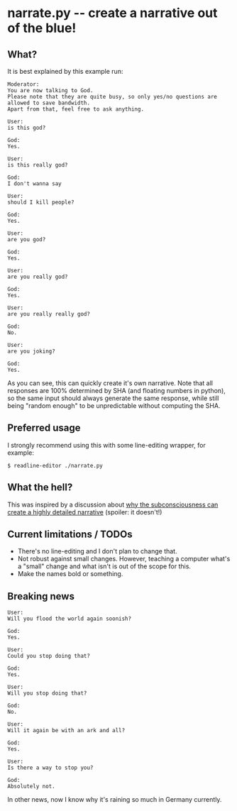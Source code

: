 # narrate.py -- create a narrative out of the blue!

## What?

It is best explained by this example run:

```
Moderator:
You are now talking to God.
Please note that they are quite busy, so only yes/no questions are allowed to save bandwidth.
Apart from that, feel free to ask anything.

User:
is this god?

God:
Yes.

User:
is this really god?

God:
I don't wanna say

User:
should I kill people?

God:
Yes.

User:
are you god?

God:
Yes.

User:
are you really god?

God:
Yes.

User:
are you really really god?

God:
No.

User:
are you joking?

God:
Yes.
```

As you can see, this can quickly create it's own narrative.  Note that
all responses are 100% determined by SHA (and floating numbers in
python), so the same input should always generate the same response,
while still being "random enough" to be unpredictable without computing
the SHA.

## Preferred usage

I strongly recommend using this with some line-editing wrapper, for example:

    $ readline-editor ./narrate.py 

## What the hell?

This was inspired by a discussion about [why the subconsciousness can
create a highly detailed
narrative](https://www.reddit.com/r/explainlikeimfive/comments/4nl12b/eli5_when_dreaming_how_is_my_subconscious_able_to/d44snnb)
(spoiler: it doesn't!)

## Current limitations / TODOs

- There's no line-editing and I don't plan to change that.
- Not robust against small changes.  However, teaching a computer what's
  a "small" change and what isn't is out of the scope for this.
- Make the names bold or something.

## Breaking news

```
User:
Will you flood the world again soonish?

God:
Yes.

User:
Could you stop doing that?

God:
Yes.

User:
Will you stop doing that?

God:
No.

User:
Will it again be with an ark and all?

God:
Yes.

User:
Is there a way to stop you?

God:
Absolutely not.
```

In other news, now I know why it's raining so much in Germany currently.
